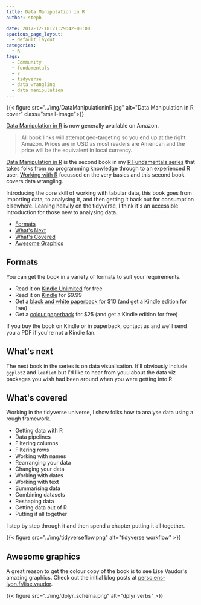 ```yaml
---
title: Data Manipulation in R
author: steph

date: 2017-12-18T21:29:42+00:00
spacious_page_layout:
  - default_layout
categories:
  - R
tags:
  - Community
  - fundamentals
  - r
  - tidyverse
  - data wrangling
  - data manipulation
---
```


{{< figure src="../img/DataManipulationinR.jpg" alt="Data Manipulation in R cover"  class="small-image">}}


[Data Manipulation in R](http://geni.us/datamanipulationinr) is now generally available on Amazon. 

> All book links will attempt geo-targeting so you end up at the right Amazon. Prices are in USD as most readers are American and the price will be the equivalent in local currency.


[Data Manipulation in R](http://geni.us/datamanipulationinr) is the second book in my [R Fundamentals series](http://geni.us/rfundamentals) that takes folks from no programming knowledge through to an experienced R user. [Working with R](http://geni.us/workingwithr) focussed on the very basics and this second book covers data wrangling.

Introducing the core skill of working with tabular data, this book goes from importing data, to analysing it, and then getting it back out for consumption elsewhere. Leaning heavily on the tidyverse, I think it's an accessible introduction for those new to analysing data.

- [Formats](#formats)
- [What's Next](#what-s-next)
- [What's Covered](#what-s-covered)
- [Awesome Graphics](#awesome-graphics)

## Formats
You can get the book in a variety of formats to suit your requirements.

- Read it on [Kindle Unlimited](http://geni.us/dmrk) for free
- Read it on [Kindle](http://geni.us/dmrk) for $9.99 
- Get a [black and white paperback ](http://geni.us/dmrbw) for $10 (and get a Kindle edition for free)
- Get a [colour paperback](http://geni.us/dmrc) for $25 (and get a Kindle edition for free)

If you buy the book on Kindle or in paperback, contact us and we'll send you a PDF if you're not a Kindle fan.

## What's next
The next book in the series is on data visualisation. It'll obviously include `ggplot2` and `leaflet` but I'd like to hear from youu about the data viz packages you wish had been around when you were getting into R.

## What's covered
Working in the tidyverse universe, I show folks how to analyse data using a rough framework. 

- Getting data with R
- Data pipelines
- Filtering columns
- Filtering rows
- Working with names
- Rearranging your data
- Changing your data
- Working with dates
- Working with text
- Summarising data
- Combining datasets
- Reshaping data
- Getting data out of R
- Putting it all together

I step by step through it and then spend a chapter putting it all together.

{{< figure src="../img/tidyverseflow.png" alt="tidyverse workflow" >}}

## Awesome graphics
A great reason to get the colour copy of the book is to see Lise Vaudor's amazing graphics. Check out the initial blog posts at  [perso.ens-lyon.fr/lise.vaudor](http://perso.ens-lyon.fr/lise.vaudor/).

{{< figure src="../img/dplyr_schema.png" alt="dplyr verbs" >}}

